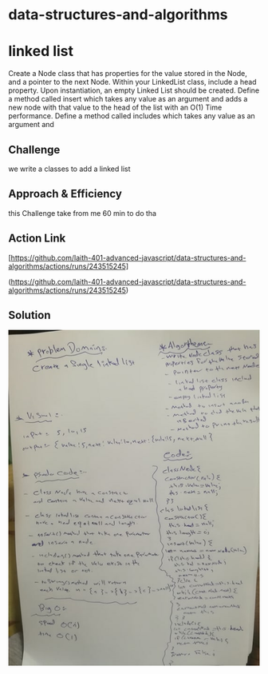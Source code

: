 # data-structures-and-algorithms

# linked list

Create a Node class that has properties for the value stored in the Node, and a pointer to the next Node.
Within your LinkedList class, include a head property. Upon instantiation, an empty Linked List should be created.
Define a method called insert which takes any value as an argument and adds a new node with that value to the head of the list with an O(1) Time performance.
Define a method called includes which takes any value as an argument and
## Challenge
<!-- Description of the challenge -->
we write a classes to add a linked list

## Approach & Efficiency
<!-- What approach did you take? Why? What is the Big O space/time for this approach? -->
this Challenge take from me 60 min  to do tha

## Action Link 

[https://github.com/laith-401-advanced-javascript/data-structures-and-algorithms/actions/runs/243515245]

(https://github.com/laith-401-advanced-javascript/data-structures-and-algorithms/actions/runs/243515245)

## Solution
<!-- Embedded whiteboard image -->

![IMAGE](asset/linked.jpg)